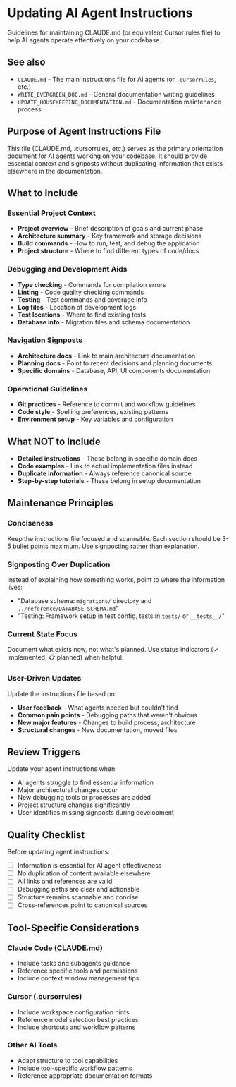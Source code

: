 # Updating AI Agent Instructions

Guidelines for maintaining CLAUDE.md (or equivalent Cursor rules file) to help AI agents operate effectively on your codebase.

## See also

- `CLAUDE.md` - The main instructions file for AI agents (or `.cursorrules`, etc.)
- `WRITE_EVERGREEN_DOC.md` - General documentation writing guidelines
- `UPDATE_HOUSEKEEPING_DOCUMENTATION.md` - Documentation maintenance process

## Purpose of Agent Instructions File

This file (CLAUDE.md, .cursorrules, etc.) serves as the primary orientation document for AI agents working on your codebase. It should provide essential context and signposts without duplicating information that exists elsewhere in the documentation.

## What to Include

### Essential Project Context
- **Project overview** - Brief description of goals and current phase
- **Architecture summary** - Key framework and storage decisions
- **Build commands** - How to run, test, and debug the application
- **Project structure** - Where to find different types of code/docs

### Debugging and Development Aids
- **Type checking** - Commands for compilation errors
- **Linting** - Code quality checking commands
- **Testing** - Test commands and coverage info
- **Log files** - Location of development logs
- **Test locations** - Where to find existing tests
- **Database info** - Migration files and schema documentation

### Navigation Signposts
- **Architecture docs** - Link to main architecture documentation
- **Planning docs** - Point to recent decisions and planning documents
- **Specific domains** - Database, API, UI components documentation

### Operational Guidelines
- **Git practices** - Reference to commit and workflow guidelines
- **Code style** - Spelling preferences, existing patterns
- **Environment setup** - Key variables and configuration

## What NOT to Include

- **Detailed instructions** - These belong in specific domain docs
- **Code examples** - Link to actual implementation files instead
- **Duplicate information** - Always reference canonical source
- **Step-by-step tutorials** - These belong in setup documentation

## Maintenance Principles

### Conciseness
Keep the instructions file focused and scannable. Each section should be 3-5 bullet points maximum. Use signposting rather than explanation.

### Signposting Over Duplication
Instead of explaining how something works, point to where the information lives:
- "Database schema: `migrations/` directory and `../reference/DATABASE_SCHEMA.md`"
- "Testing: Framework setup in test config, tests in `tests/` or `__tests__/`"

### Current State Focus
Document what exists now, not what's planned. Use status indicators (✓ implemented, 📋 planned) when helpful.

### User-Driven Updates
Update the instructions file based on:
- **User feedback** - What agents needed but couldn't find
- **Common pain points** - Debugging paths that weren't obvious
- **New major features** - Changes to build process, architecture
- **Structural changes** - New documentation, moved files

## Review Triggers

Update your agent instructions when:
- AI agents struggle to find essential information
- Major architectural changes occur
- New debugging tools or processes are added
- Project structure changes significantly
- User identifies missing signposts during development

## Quality Checklist

Before updating agent instructions:
- [ ] Information is essential for AI agent effectiveness
- [ ] No duplication of content available elsewhere
- [ ] All links and references are valid
- [ ] Debugging paths are clear and actionable
- [ ] Structure remains scannable and concise
- [ ] Cross-references point to canonical sources

## Tool-Specific Considerations

### Claude Code (CLAUDE.md)
- Include tasks and subagents guidance
- Reference specific tools and permissions
- Include context window management tips

### Cursor (.cursorrules)
- Include workspace configuration hints
- Reference model selection best practices
- Include shortcuts and workflow patterns

### Other AI Tools
- Adapt structure to tool capabilities
- Include tool-specific workflow patterns
- Reference appropriate documentation formats